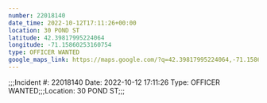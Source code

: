 ```yaml
---
number: 22018140
date_time: 2022-10-12T17:11:26+00:00
location: 30 POND ST
latitude: 42.39817995224064
longitude: -71.15860253160754
type: OFFICER WANTED
google_maps_link: https://maps.google.com/?q=42.39817995224064,-71.15860253160754
---
```


;;;Incident #: 22018140  Date: 2022-10-12 17:11:26   Type: OFFICER WANTED;;;Location: 30 POND ST;;;
